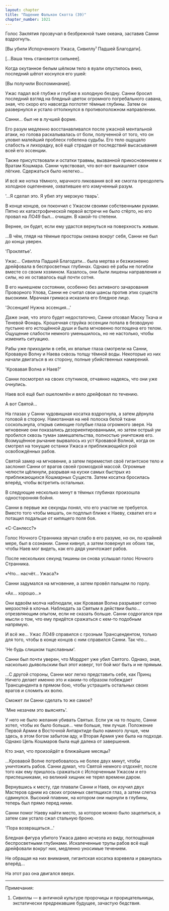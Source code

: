 ```yaml
---
layout: chapter
title: "Падение Фалькон Скотта (39)"
chapter_number: 1021
---
```


Голос Заклятия прозвучал в безбрежной тьме океана, заставив Санни вздрогнуть.

[Вы убили Испорченного Ужаса, Сивиллу¹ Падшей Благодати].

[...Ваша тень становится сильнее].

Когда окутанное белым шёлком тело в вуали опустилось вниз, последний шёпот коснулся его ушей:

[Вы получили Воспоминание].

Ужас падал всё глубже и глубже в холодную бездну. Санни бросил последний взгляд на бледный цветок огромного погребального савана, зная, что скоро его навсегда поглотят тёмные глубины. Затем он развернулся и устало оттолкнулся в противоположном направлении.

Санни... был не в лучшей форме.

Его разум медленно восстанавливался после ужасной ментальной атаки, но голова раскалывалась от боли, полученной от того, что он уловил малейший проблеск гобелена судьбы. Его тело ощущало слабость и лихорадку, всё ещё страдая от последствий высасывания всей его эссенции.

Также присутствовали и остатки травмы, вызванной прикосновением к Вратам Кошмара. Санни чувствовал, что вот-вот выкашляет свои лёгкие. Сдержаться было нелегко...

И всё же нотка тёмного, мрачного ликования всё же смогла преодолеть холодное оцепенение, охватившее его измученный разум.

'...Я сделал это. Я убил эту мерзкую тварь'.

В конце концов, он покончил с Ужасом своими собственными руками. Пятно их катастрофической первой встречи не было стёрто, но его провал на ЛО49 был... очищен. В какой-то степени.

Вернее, он будет, если ему удастся вернуться на поверхность живым.

...В чём, глядя на тёмные просторы океана вокруг себя, Санни не был до конца уверен.

'Проклятье'.

Ужас... Сивилла Падшей Благодати... была мертва и безжизненно дрейфовала в беспросветных глубинах. Однако её рабы не погибли вместе со своим хозяином. Казалось, они были лишены направления и силы, но их оставалось ещё почти сотня.

В его нынешнем состоянии, особенно без активного зачарования Проворного Улова, Санни не считал свои шансы против этих существ высокими. Мрачная гримаса исказила его бледное лицо.

'Эссенция! Нужна эссенция...'

Даже зная, что этого будет недостаточно, Санни отозвал Маску Ткача и Теневой Фонарь. Крошечная струйка эссенции попала в безводную пустыню его истощённой души и была мгновенно поглощена его телом. Ощущение слабости немного уменьшилось, но не настолько, чтобы изменить ситуацию.

Рабы уже приходили в себя, их впалые глаза смотрели на Санни, Кровавую Волну и Наева сквозь толщу тёмной воды. Некоторые из них начали двигаться в их сторону, полные убийственных намерений.

'Кровавая Волна и Наев?'

Санни посмотрел на своих спутников, отчаянно надеясь, что они уже очнулись.

Наев всё ещё был ошеломлён и вяло дрейфовал по течению.

А вот Святой...

На глазах у Санни чудовищная косатка вздрогнула, а затем дёрнула головой в сторону. Намотанная на неё полоска белой ткани соскользнула, открыв сияющие голубые глаза огромного зверя. На мгновение они показались дезориентированными, но затем острый ум пробился сквозь туман замешательства, полностью уничтожив его. Возмущённое рычание вырвалось из уст Кровавой Волной, когда он смотрел на тонущие останки Ужаса и приближающийся рой освобождённых рабов.

Святой замер на мгновение, а затем переместил своё гигантское тело и заслонил Санни от врагов своей громоздкой массой. Огромные челюсти щёлкнули, разрывая на куски самых быстрых из приближающихся Кошмарных Существ. Затем косатка бросилась вперёд, чтобы встретить остальных.

В следующие несколько минут в тёмных глубинах произошла односторонняя бойня.

Санни в первые же секунды понял, что его участие не требуется. Вместо того чтобы мешать, он подплыл ближе к Наеву, схватил его и потащил подальше от кипящего поля боя.

«С-Санлесс?»

Голос Ночного Странника звучал слабо в его разуме, но он, по крайней мере, был в сознании. Санни кивнул, а затем повернул их обоих так, чтобы Наев мог видеть, как его дядя уничтожает рабов.

После нескольких секунд тишины он снова услышал голос Ночного Странника.

«Что... насчёт... Ужаса?»

Санни задумался на мгновение, а затем провёл пальцем по горлу.

«Ах... хорошо...»

Они вдвоём молча наблюдали, как Кровавая Волна разрывает сотню мерзостей в клочья. Наблюдать за Святым в действии было... отрезвляющим опытом, если не сказать больше. Санни содрогался при мысли о том, что ему придётся сражаться с кем-то подобным напрямую.

И всё же... Ужас ЛО49 справился с грозным Трансцендентом, только для того, чтобы в конце концов с ним справился Санни. Так что...

'Не будь слишком тщеславным'.

Санни был почти уверен, что Мордрет уже убил Святого. Однако, зная, насколько дьявольским был этот изверг, тот бой мог быть и не прямым.

...С другой стороны, Санни мог легко представить себе, как Принц Ничего делает именно это и каким-то образом побеждает Трансцендента в прямом бою, чтобы устрашить остальных своих врагов и сломить их волю.

Сможет ли Санни сделать то же самое?

'Мне незачем это выяснять'.

У него не было желания убивать Святых. Если уж на то пошло, Санни хотел, чтобы их было больше... чем больше, тем лучше. Положение Первой Армии в Восточной Антарктиде было намного лучше, чем здесь, в этом богом забытом аду, и Вторая Армия уже была на подходе. Однако Цепь Кошмаров была ещё далека от завершения.

Кто знал, что произойдёт в ближайшие месяцы?

...Кровавой Волне потребовалось не более двух минут, чтобы уничтожить рабов. Санни думал, что Святой немного отдохнёт, после того как ему пришлось сражаться с Испорченным Ужасом и его приспешниками, но великий хищник не терял времени даром.

Вернувшись к месту, где плавали Санни и Наев, он изучил двух Мастеров одним из своих огромных светящихся глаз, а затем слегка сдвинулся. Высокий плавник, на котором они нырнули в глубины, теперь был прямо перед ними.

Санни помог Наеву найти место, за которое можно было зацепиться, а затем сам устало сжал стальную броню.

'Пора возвращаться...'

Бледная фигура убитого Ужаса давно исчезла из виду, поглощённая беспросветными глубинами. Искалеченные трупы рабов всё ещё дрейфовали вокруг них, медленно уносимые течением.

Не обращая на них внимания, гигантская косатка взревела и рванулась вперёд...

На этот раз она двигался вверх.

***

Примечания:

1. Сивиллы — в античной культуре пророчицы и прорицательницы, экстатически предрекавшие будущее, зачастую бедствия.
